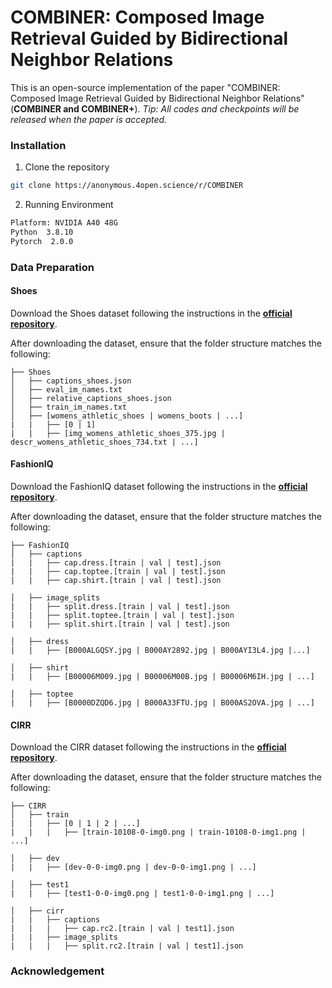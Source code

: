 # COMBINER: Composed Image Retrieval Guided by Bidirectional Neighbor Relations

This is an open-source implementation of the paper "COMBINER: Composed Image Retrieval Guided by Bidirectional Neighbor Relations" (**COMBINER and COMBINER+**).
*Tip: All codes and checkpoints will be released when the paper is accepted.*

### Installation
1. Clone the repository

```sh
git clone https://anonymous.4open.science/r/COMBINER
```

2. Running Environment

```sh
Platform: NVIDIA A40 48G
Python  3.8.10
Pytorch  2.0.0
```


### Data Preparation

#### Shoes

Download the Shoes dataset following the instructions in
the [**official repository**](https://github.com/XiaoxiaoGuo/fashion-retrieval/tree/master/dataset).

After downloading the dataset, ensure that the folder structure matches the following:

```
├── Shoes
│   ├── captions_shoes.json
│   ├── eval_im_names.txt
│   ├── relative_captions_shoes.json
│   ├── train_im_names.txt
│   ├── [womens_athletic_shoes | womens_boots | ...]
|   |   ├── [0 | 1]
|   |   ├── [img_womens_athletic_shoes_375.jpg | descr_womens_athletic_shoes_734.txt | ...]

```

#### FashionIQ

Download the FashionIQ dataset following the instructions in
the [**official repository**](https://github.com/XiaoxiaoGuo/fashion-iq).

After downloading the dataset, ensure that the folder structure matches the following:

```
├── FashionIQ
│   ├── captions
|   |   ├── cap.dress.[train | val | test].json
|   |   ├── cap.toptee.[train | val | test].json
|   |   ├── cap.shirt.[train | val | test].json

│   ├── image_splits
|   |   ├── split.dress.[train | val | test].json
|   |   ├── split.toptee.[train | val | test].json
|   |   ├── split.shirt.[train | val | test].json

│   ├── dress
|   |   ├── [B000ALGQSY.jpg | B000AY2892.jpg | B000AYI3L4.jpg |...]

│   ├── shirt
|   |   ├── [B00006M009.jpg | B00006M00B.jpg | B00006M6IH.jpg | ...]

│   ├── toptee
|   |   ├── [B0000DZQD6.jpg | B000A33FTU.jpg | B000AS2OVA.jpg | ...]
```

#### CIRR

Download the CIRR dataset following the instructions in the [**official repository**](https://github.com/Cuberick-Orion/CIRR).

After downloading the dataset, ensure that the folder structure matches the following:

```
├── CIRR
│   ├── train
|   |   ├── [0 | 1 | 2 | ...]
|   |   |   ├── [train-10108-0-img0.png | train-10108-0-img1.png | ...]

│   ├── dev
|   |   ├── [dev-0-0-img0.png | dev-0-0-img1.png | ...]

│   ├── test1
|   |   ├── [test1-0-0-img0.png | test1-0-0-img1.png | ...]

│   ├── cirr
|   |   ├── captions
|   |   |   ├── cap.rc2.[train | val | test1].json
|   |   ├── image_splits
|   |   |   ├── split.rc2.[train | val | test1].json
```






### Acknowledgement


